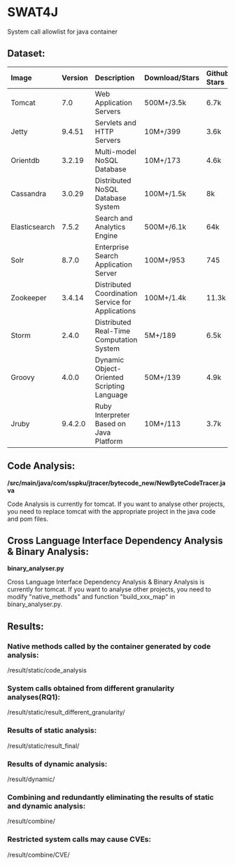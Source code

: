 # SWAT4J
System call allowlist for java container

## Dataset:
| Image | Version | Description | Download/Stars | Github Stars | Image Size |
| :-----| :-----| :-----| :-----| :-----| :-----|
| Tomcat | 7.0 | Web Application Servers | 500M+/3.5k | 6.7k | 382M |
| Jetty | 9.4.51 | Servlets and HTTP Servers | 10M+/399 | 3.6k | 378M |
| Orientdb | 3.2.19 | Multi-model NoSQL Database | 10M+/173 | 4.6k | 358M |
| Cassandra | 3.0.29 | Distributed NoSQL Database System | 100M+/1.5k | 8k | 296M |
| Elasticsearch | 7.5.2 | Search and Analytics Engine | 500M+/6.1k | 64k | 779M |
| Solr | 8.7.0 | Enterprise Search Application Server | 100M+/953 | 745 | 543M |
| Zookeeper | 3.4.14 | Distributed Coordination Service for Applications | 100M+/1.4k | 11.3k | 260M |
| Storm | 2.4.0 | Distributed Real-Time Computation System | 5M+/189 | 6.5k | 668M |
| Groovy | 4.0.0 | Dynamic Object-Oriented Scripting Language | 50M+/139 | 4.9k | 362M |
| Jruby | 9.4.2.0 | Ruby Interpreter Based on Java Platform | 10M+/113 | 3.7k | 299M |


## Code Analysis:
**/src/main/java/com/sspku/jtracer/bytecode_new/NewByteCodeTracer.java**

Code Analysis is currently for tomcat.
If you want to analyse other projects, you need to replace tomcat with the appropriate project in the java code and pom files.


## Cross Language Interface Dependency Analysis & Binary Analysis:
**binary_analyser.py**

Cross Language Interface Dependency Analysis & Binary Analysis is currently for tomcat. 
If you want to analyse other projects, you need to modify "native_methods" and function "build_xxx_map" in binary_analyser.py.

## Results:
  ### Native methods called by the container generated by code analysis:
  /result/static/code_analysis

  ### System calls obtained from different granularity analyses(RQ1):
  /result/static/result_different_granularity/

  ### Results of static analysis:
  /result/static/result_final/

  ### Results of dynamic analysis:
  /result/dynamic/

  ### Combining and redundantly eliminating the results of static and dynamic analysis:
  /result/combine/
  
  ### Restricted system calls may cause CVEs:
  /result/combine/CVE/

  
         

